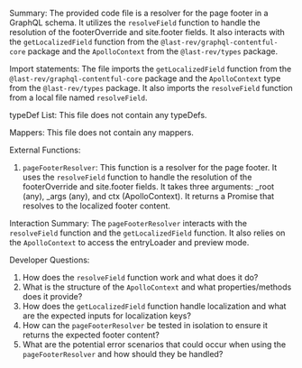 Summary:
The provided code file is a resolver for the page footer in a GraphQL schema. It utilizes the `resolveField` function to handle the resolution of the footerOverride and site.footer fields. It also interacts with the `getLocalizedField` function from the `@last-rev/graphql-contentful-core` package and the `ApolloContext` from the `@last-rev/types` package.

Import statements:
The file imports the `getLocalizedField` function from the `@last-rev/graphql-contentful-core` package and the `ApolloContext` type from the `@last-rev/types` package. It also imports the `resolveField` function from a local file named `resolveField`.

typeDef List:
This file does not contain any typeDefs.

Mappers:
This file does not contain any mappers.

External Functions:
1. `pageFooterResolver`: This function is a resolver for the page footer. It uses the `resolveField` function to handle the resolution of the footerOverride and site.footer fields. It takes three arguments: _root (any), _args (any), and ctx (ApolloContext). It returns a Promise that resolves to the localized footer content.

Interaction Summary:
The `pageFooterResolver` interacts with the `resolveField` function and the `getLocalizedField` function. It also relies on the `ApolloContext` to access the entryLoader and preview mode.

Developer Questions:
1. How does the `resolveField` function work and what does it do?
2. What is the structure of the `ApolloContext` and what properties/methods does it provide?
3. How does the `getLocalizedField` function handle localization and what are the expected inputs for localization keys?
4. How can the `pageFooterResolver` be tested in isolation to ensure it returns the expected footer content?
5. What are the potential error scenarios that could occur when using the `pageFooterResolver` and how should they be handled?